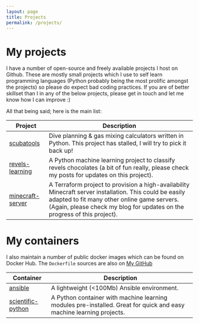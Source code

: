 ```yaml
---
layout: page
title: Projects
permalink: /projects/
---
```

# My projects
I have a number of open-source and freely available projects I host on Github.
These are mostly small projects which I use to self learn programming languages
(Python probably being the most prolific amongst the projects) so please do
expect bad coding practices.  If you are of better skillset than I in any of the
below projects, please get in touch and let me know how I can improve :)

All that being said; here is the main list:

| Project | Description |
| ------- | ----------- |
| [scubatools](https://github.com/w3s7y/scubatools) | Dive planning & gas mixing calculators written in Python.  This project has stalled,  I will try to pick it back up!|
| [revels-learning](https://github.com/w3s7y/revels-learning) | A Python machine learning project to classify revels chocolates (a bit of fun really, please check my posts for updates on this project).|
| [minecraft-server](https://github.com/w3s7y/minecraft-server) | A Terraform project to provision a high-availability Minecraft server installation.  This could be easily adapted to fit many other online game servers. (Again, please check my blog for updates on the progress of this project).|


# My containers
I also maintain a number of public docker images which can be found on Docker Hub.
The `Dockerfile` sources are also on [My GitHub](https://github.com/w3s7y/)

| Container | Description |
| --------- | ----------- |
| [ansible](https://hub.docker.com/r/benwest/ansible/) | A lightweight (<100Mb) Ansible environment.|
| [scientific-python](https://hub.docker.com/r/benwest/scientific-python/) | A Python container with machine learning modules pre-installed.  Great for quick and easy machine learning projects.|
